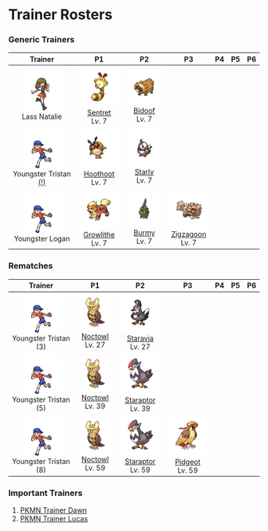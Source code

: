 # Trainer Rosters

### Generic Trainers

| Trainer | P1 | P2 | P3 | P4 | P5 | P6 |
|:-------:|:--:|:--:|:--:|:--:|:--:|:--:|
| ![Lass Natalie](../../assets/trainers/lass.png "Lass Natalie")<br>Lass Natalie | ![Sentret](../../assets/sprites/sentret/front.gif "Sentret")<br>[Sentret](../../pokemon/sentret.md/)<br>Lv. 7 | ![Bidoof](../../assets/sprites/bidoof/front.gif "Bidoof")<br>[Bidoof](../../pokemon/bidoof.md/)<br>Lv. 7 |
| ![Youngster Tristan (!)](../../assets/trainers/youngster.png "Youngster Tristan (!)")<br>Youngster Tristan [(!)](#rematches) | ![Hoothoot](../../assets/sprites/hoothoot/front.gif "Hoothoot")<br>[Hoothoot](../../pokemon/hoothoot.md/)<br>Lv. 7 | ![Starly](../../assets/sprites/starly/front.gif "Starly")<br>[Starly](../../pokemon/starly.md/)<br>Lv. 7 |
| ![Youngster Logan](../../assets/trainers/youngster.png "Youngster Logan")<br>Youngster Logan | ![Growlithe](../../assets/sprites/growlithe/front.gif "Growlithe")<br>[Growlithe](../../pokemon/growlithe.md/)<br>Lv. 7 | ![Burmy](../../assets/sprites/burmy/front.gif "Burmy")<br>[Burmy](../../pokemon/burmy.md/)<br>Lv. 7 | ![Zigzagoon](../../assets/sprites/zigzagoon/front.gif "Zigzagoon")<br>[Zigzagoon](../../pokemon/zigzagoon.md/)<br>Lv. 7 |


### Rematches

| Trainer | P1 | P2 | P3 | P4 | P5 | P6 |
|:-------:|:--:|:--:|:--:|:--:|:--:|:--:|
| ![Youngster Tristan (3)](../../assets/trainers/youngster.png "Youngster Tristan (3)")<br>Youngster Tristan (3) | ![Noctowl](../../assets/sprites/noctowl/front.gif "Noctowl")<br>[Noctowl](../../pokemon/noctowl.md/)<br>Lv. 27 | ![Staravia](../../assets/sprites/staravia/front.gif "Staravia")<br>[Staravia](../../pokemon/staravia.md/)<br>Lv. 27 |
| ![Youngster Tristan (5)](../../assets/trainers/youngster.png "Youngster Tristan (5)")<br>Youngster Tristan (5) | ![Noctowl](../../assets/sprites/noctowl/front.gif "Noctowl")<br>[Noctowl](../../pokemon/noctowl.md/)<br>Lv. 39 | ![Staraptor](../../assets/sprites/staraptor/front.gif "Staraptor")<br>[Staraptor](../../pokemon/staraptor.md/)<br>Lv. 39 |
| ![Youngster Tristan (8)](../../assets/trainers/youngster.png "Youngster Tristan (8)")<br>Youngster Tristan (8) | ![Noctowl](../../assets/sprites/noctowl/front.gif "Noctowl")<br>[Noctowl](../../pokemon/noctowl.md/)<br>Lv. 59 | ![Staraptor](../../assets/sprites/staraptor/front.gif "Staraptor")<br>[Staraptor](../../pokemon/staraptor.md/)<br>Lv. 59 | ![Pidgeot](../../assets/sprites/pidgeot/front.gif "Pidgeot")<br>[Pidgeot](../../pokemon/pidgeot.md/)<br>Lv. 59 |


### Important Trainers

1. [PKMN Trainer Dawn](important_trainers.md#pkmn-trainer-dawn)
1. [PKMN Trainer Lucas](important_trainers.md#pkmn-trainer-lucas)

